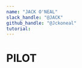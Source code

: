 ```yaml
---
name: "JACK O'NEAL"
slack_handle: "@JACK"
github_handle: "@Jckoneal"
tutorial: 
---
```


# PILOT

<!-- I made a PCB to control a dc motor to pull back and forth a DC linear actuator which will pull the dropper release on my bike. It has pin holes for a button and a battery and the motor, as well as programing pins. -->

<!-- 55 dollars in total for the pcb parts 30 of which is from JLC PCB, Plus the motors are 30 bucks and the battery I am using is a prorietary bike battery that is 50 bucks but you could use any 2 cell li ion 300 mah BATT -->
